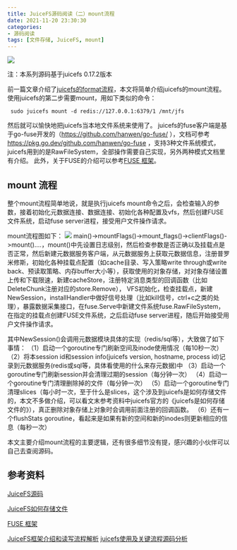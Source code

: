```yaml
---
title: JuiceFS源码阅读（二）mount流程
date: 2021-11-20 23:30:30
categories:
- 源码阅读
tags: [文件存储, JuiceFS, mount]
---
```


![](https://s4.ax1x.com/2021/12/20/TuUXMn.png)

<!-- more -->

注：本系列源码基于juicefs 0.17.2版本

前一篇文章介绍了[juicefs的format流程](https://www.a-programmer.top/2021/11/09/JuiceFS源码阅读（一）format流程/)，本文将简单介绍juicefs的mount流程。
使用juicefs的第二步需要mount，用如下类似的命令：

```
 sudo juicefs mount -d redis://127.0.0.1:6379/1 /mnt/jfs
```

然后就可以愉快地把juicefs当本地文件系统来使用了。
juicefs的fuse客户端是基于go-fuse开发的（https://github.com/hanwen/go-fuse/ ），文档可参考 https://pkg.go.dev/github.com/hanwen/go-fuse ，支持3种文件系统模式，juicefs用到的是RawFileSystem，全部操作需要自己实现，另外两种模式文档里有介绍。
此外，关于FUSE的介绍可以参考[FUSE 框架](https://zhuanlan.zhihu.com/p/378429806)。

## mount 流程

整个mount流程简单地说，就是执行juicefs mount命令之后，会检查输入的参数，接着初始化元数据连接、数据连接、初始化各种配置及vfs，然后创建FUSE文件系统，启动fuse server进程，接受用户文件操作请求。

mount流程图如下：
![](https://s4.ax1x.com/2021/12/20/TuUkHf.png)
main()->mountFlags()->mount_flags()->clientFlags()->mount()....，mount()中先设置日志级别，然后检查参数是否正确以及挂载点是否正常，然后新建元数据服务客户端，从元数据服务上获取元数据信息，注册普罗米修斯，初始化各种挂载点配置（如cache目录、写入策略write through或write back、预读取策略、内存buffer大小等），获取使用的对象存储，对对象存储设置上传和下载限速，新建cacheStore，注册特定消息类型的回调函数（比如DeleteChunk注册对应的store.Remove）， VFS初始化，检查挂载点，新建NewSession，installHandler中做好信号处理（比如kill信号，ctrl+c之类的处理），暴露数据采集接口，在fuse.Serve中新建文件系统fuse.RawFileSystem，在指定的挂载点创建FUSE文件系统，之后启动fuse server进程，随后开始接受用户文件操作请求。

其中NewSession()会调用元数据模块具体的实现（redis/sql等），大致做了如下事情：
（1）启动一个goroutine专门刷新空间及inode使用情况（每10秒一次）
（2）将本session id和session info(juicefs version, hostname, process id)记录到元数据服务(redis或sql等，具体看使用的什么来存元数据)中
（3）启动一个goroutine专门刷新session并会清理过期的session（每分钟一次）
（4）启动一个goroutine专门清理删除掉的文件（每分钟一次）
（5）启动一个goroutine专门清理slices（每小时一次，至于什么是slices，这个涉及到juicefs是如何存储文件的，本文不多做介绍，可以看文末参考资料中juicefs官方的《juicefs是如何存储文件的》），真正删除对象存储上对象时会调用前面注册的回调函数。
（6）还有一个flushStats goroutine，看起来是如果有新的空间和新的inodes则更新相应的信息（每秒一次）

本文主要介绍mount流程的主要逻辑，还有很多细节没有提，感兴趣的小伙伴可以自己去查阅源码。

## 参考资料

[JuiceFS源码](https://github.com/juicedata/juicefs)

[JuiceFS如何存储文件](https://juicefs.com/docs/zh/community/architecture#%E5%A6%82%E4%BD%95%E5%AD%98%E5%82%A8%E6%96%87%E4%BB%B6)

[FUSE 框架](https://zhuanlan.zhihu.com/p/378429806)

[JuiceFS框架介绍和读写流程解析](https://www.cnblogs.com/luohaixian/p/15374849.html)
[juicefs使用及关键流程源码分析](http://aspirer.wang/?p=1553)